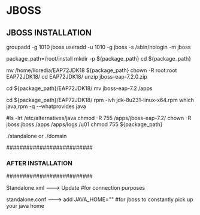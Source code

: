 # JBOSS 


## JBOSS INSTALLATION 

groupadd -g 1010 jboss
useradd -u 1010 -g jboss -s /sbin/nologin -m jboss

package_path=/root/install
mkdir -p ${package_path}
cd ${package_path}

mv /home/lloredia/EAP72JDK18 ${package_path}
chown -R root:root EAP72JDK18/
cd EAP72JDK18/
unzip jboss-eap-7.2.0.zip

cd ${package_path}/EAP72JDK18/
mv jboss-eap-7.2 /apps

cd ${package_path}/EAP72JDK18/
rpm -ivh jdk-8u231-linux-x64.rpm
which java;rpm -q --whatprovides java

#ls -lrt /etc/alternatives/java
chmod -R 755 /apps/jboss-eap-7.2/
chown -R jboss:jboss /apps /apps/logs /u01
chmod 755 ${package_path}

./standalone or ./domain 

##########################
### AFTER INSTALLATION ###
##########################

Standalone.xml
     --->  Update </interface>    #for connection purposes
	 
standalone.conf 
     ---> add JAVA_HOME="<PATH>"	#for jboss to constantly pick up your java home






